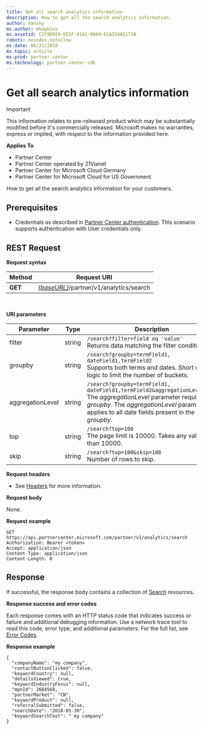 ```yaml
---
title: Get all search analytics information
description: How to get all the search analytics information. 
author: Xansky
ms.author: mhopkins   
ms.assetid: CCF9D929-EE5F-4141-9884-ECA559A5171B
robots: noindex,nofollow   
ms.date: 06/21/2018
ms.topic: article
ms.prod: partner-center
ms.technology: partner-center-sdk
---
```


# Get all search analytics information

>[!IMPORTANT]   
>This information relates to pre-released product which may be substantially modified before it's commercially released. Microsoft makes no warranties, express or implied, with respect to the information provided here. 

**Applies To**

-   Partner Center
-   Partner Center operated by 21Vianet
-   Partner Center for Microsoft Cloud Germany
-   Partner Center for Microsoft Cloud for US Government


How to get all the search analytics information for your customers. 

## <span id="Prerequisites"></span><span id="prerequisites"></span><span id="PREREQUISITES"></span>Prerequisites


-   Credentials as described in [Partner Center authentication](partner-center-authentication.md). This scenario supports authentication with User credentials only. 

## <span id="Request"></span><span id="request"></span><span id="REQUEST"></span>REST Request


**Request syntax**

| Method  | Request URI                                                                                                                   |
|---------|-------------------------------------------------------------------------------------------------------------------------------|
| **GET** | [*\{baseURL\}*](partner-center-rest-urls.md)/partner/v1/analytics/search |

 

**URI parameters**

| Parameter | Type | Description | Required |
|-----------|------|-------------|----------|
| filter | string | `/search?filter=field eq 'value'`</br>	Returns data matching the filter condition. | No |
| groupby | string | `/search?groupby=termField1, dateField1,termField2`</br>	Supports both terms and dates. Short circuit logic to limit the number of buckets. | No |
| aggregationLevel | string | `/search?groupby=termField1, dateField1,termField2&aggregationLevel=day`</br>	The *aggregationLevel* parameter requires a *groupby*. The *aggregationLevel* parameter applies to all date fields present in the *groupby*. | No |
| top | string | `/search?top=100`</br> The page limit is 10000. Takes any value less than 10000. |  |
| skip | string | `/search?top=100&skip=100`</br>	Number of rows to skip. | No |

  
<!--  
<table>
<thead>
  <th>Parameter</th><th>Type</th><th>Description</th><th>Required</th>
</thead>
 <tr>
  <td>
    <p>filter</p>
  </td>
  <td>
    <p>string</p>
  </td>
  <td>
    <p>The <em>filter</em> parameter of the request contains one or more statements that filter the rows in the response. Each statement contains a field and value that are associated with the <strong>eq</strong> or <strong>ne</strong> operators, and statements can be combined using <strong>and</strong> or <strong>or</strong>. Here are some example <em>filter</em> parameters: </p>
  <ul>
   <li><code>filter=meterCategory eq 'Data Management'</code></li>
   <li><code>filter=meterCategory eq 'Data Management' or (usageDate le cast('2018-01-01', Edm.DateTimeOffset) and usageDate le cast('2018-04-01', Edm.DateTimeOffset))</code></li>
  </ul>
  <p>You can specify the following fields:</p>
  <ul>
   <li><em>customerTenantId</em></li>
   <li><em>customerName</em></li>
   <li><em>subscriptionId</em></li>
   <li><em>subscriptionName</em></li>
   <li><em>usageDate</em></li>
   <li><em>resourceLocation</em></li>
   <li><em>meterCategory</em></li>
   <li><em>meterSubcategory</em></li>
   <li><em>meterUnit</em></li>
   <li><em>reservationOrderId</em></li>
   <li><em>reservationId</em></li>
   <li><em>consumptionMeterId</em></li>
   <li><em>serviceType</em></li>
  </ul>
  </td>
  <td>
    <p>No</p>
  </td>
  <td>
    <p>&nbsp;</p>
  </td>
 </tr>
  <tr>
  <td>
    <p>groupby</p>
  </td>
  <td>
    <p>string</p>
  </td>
  <td>
    <p>A statement that applies data aggregation only to the specified fields. You can specify the following fields:</p>
  <ul>
   <li><em>customerTenantId</em></li>
   <li><em>customerName</em></li>
   <li><em>subscriptionId</em></li>
   <li><em>subscriptionName</em></li>
   <li><em>usageDate</em></li>
   <li><em>resourceLocation</em></li>
   <li><em>meterCategory</em></li>
   <li><em>meterSubcategory</em></li>
   <li><em>meterUnit</em></li>
   <li><em>reservationOrderId</em></li>
   <li><em>reservationId</em></li>
   <li><em>consumptionMeterId</em></li>
   <li><em>serviceType</em></li>
   
  </ul>
  <p>&nbsp;</p>
  <p>The
  returned data rows will contain the fields specified in the <em>groupby</em> parameter as well as the following:</p>
  <ul>
   <li><em>Quantity</em></li>
  </ul>
  <p>&nbsp;</p>
  <p>The <em>groupby</em> parameter can be used with the
  <em>aggregationLevel</em> parameter. For example:</br>
  <code>&amp;groupby=meterCategory,meterUnit</code></p>
  </td>
  <td>
    <p>No</p>
  </td>
  <td>
    <p>&nbsp;</p>
  </td>
 </tr>
<tr>
  <td>
    <p>aggregationLevel</p>
  </td>
  <td>
    <p>string</p>
  </td>
  <td>
    <p>Specifies the time range for which to retrieve aggregate data. Can be one of the following strings: "day", "week", or "month". If unspecified, the default is "day".</p>
  <p>The <em>aggregationLevel</em> parameter is not supported without a <em>groupby</em>. The <em>aggregationLevel</em> parameter applies to all date fields present in the <em>groupby</em>.</p>
  </td>
  <td>
    <p>No</p>
  </td>
  <td>
    <p>&nbsp;</p>
  </td>
 </tr>
 <tr>
  <td>
    <p>top</p>
  </td>
  <td>
    <p>string</p>
  </td>
  <td>
    <p>The number of rows of data to return in the request. The maximum value and the default value if not specified is 10000. If there are more rows in the query, the response body includes a next link that you can use to request the next page of data.</p>
  </td>
  <td>
    <p>No</p>
  </td>
  <td>
    <p>&nbsp;</p>
  </td>
 </tr>
 <tr>
  <td>
    <p>skip</p>
  </td>
  <td>
    <p>int</p>
  </td>
  <td>
    <p>The number of rows to skip in the query. Use this parameter to page through large data sets. For example, <code>top=10000 and skip=0</code> retrieves the first 10000 rows of data, <code>top=10000 and skip=10000</code> retrieves the next 10000 rows of data, and so on.</p>
  </td>
  <td>
    <p>No</p>
  </td>
  <td>
    <p>&nbsp;</p>
  </td>
 </tr>
</table>
 -->

 
**Request headers**

-   See [Headers](headers.md) for more information.

**Request body**

None.

**Request example**

```
GET https://api.partnercenter.microsoft.com/partner/v1/analytics/search
Authorization: Bearer <token>
Accept: application/json
Content-Type: application/json
Content-Length: 0
```

## <span id="Response"></span><span id="response"></span><span id="RESPONSE"></span>Response


If successful, the response body contains a collection of [Search](partner-center-analytics.md#search) resources.

**Response success and error codes**

Each response comes with an HTTP status code that indicates success or failure and additional debugging information. Use a network trace tool to read this code, error type, and additional parameters. For the full list, see [Error Codes](error-codes.md).

**Response example**

```
{
  "companyName": "my company",
  "contactButtonClicked": false,
  "keywordCountry": null,
  "detailsViewed": true,
  "keywordIndustryFocus": null,
  "mpnId": 2604568,
  "partnerMarket": "CN",
  "keywordProduct": null,
  "referralSubmitted": false,
  "searchDate": "2018-05-30",
  "keywordSearchText": " my company"
}
```
